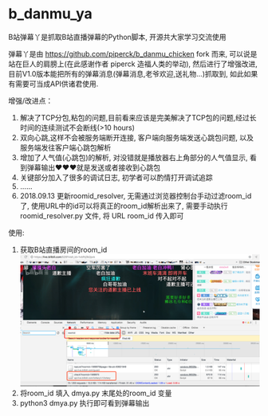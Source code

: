 # b_danmu_ya

B站弹幕丫是抓取B站直播弹幕的Python脚本, 开源共大家学习交流使用

弹幕丫是由 https://github.com/piperck/b_danmu_chicken fork 而来, 可以说是站在巨人的肩膀上(在此感谢作者 piperck 造福人类的举动), 然后进行了增强改进, 目前V1.0版本能把所有的弹幕消息(弹幕消息,老爷欢迎,送礼物...)抓取到, 如此如果有需要可当成API供诸君使用.

增强/改进点：

1. 解决了TCP分包,粘包的问题,目前看来应该是完美解决了TCP包的问题,经过长时间的连续测试不会断线(>10 hours)
2. 双向心跳,这样不会被服务端断开连接, 客户端向服务端发送心跳包问题, 以及服务端发往客户端心跳包解析
3. 增加了人气值(心跳包)的解析, 对没错就是播放器右上角部分的人气值显示, 看到弹幕输出❤️❤️❤️就是发送或者接收到心跳包
4. 关键部分加入了很多的调试日志, 初学者可以酌情打开调试追踪
5. ......
6. 2018.09.13 更新roomid_resolver, 无需通过浏览器控制台手动过滤room_id了, 使用URL中的id可以将真正的room_id解析出来了, 需要手动执行 roomid_resolver.py 文件, 将 URL room_id 传入即可

使用:
1. 获取B站直播房间的room_id
![image](./room_id.png)
2. 将room_id 填入 dmya.py 末尾处的room_id 变量
3. python3 dmya.py 执行即可看到弹幕输出

